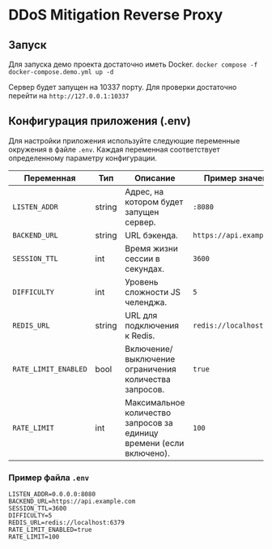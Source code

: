 # DDoS Mitigation Reverse Proxy

## Запуск

Для запуска демо проекта достаточно иметь Docker.
`docker compose -f docker-compose.demo.yml up -d`

Сервер будет запущен на 10337 порту. Для проверки достаточно перейти на `http://127.0.0.1:10337`

## Конфигурация приложения (.env)

Для настройки приложения используйте следующие переменные окружения в файле `.env`. Каждая переменная соответствует определенному параметру конфигурации.

| Переменная           | Тип    | Описание                                                             | Пример значения           |
| -------------------- | ------ | -------------------------------------------------------------------- | ------------------------- |
| `LISTEN_ADDR`        | string | Адрес, на котором будет запущен сервер.                              | `:8080`                   |
| `BACKEND_URL`        | string | URL бэкенда.                                                         | `https://api.example.com` |
| `SESSION_TTL`        | int    | Время жизни сессии в секундах.                                       | `3600`                    |
| `DIFFICULTY`         | int    | Уровень сложности JS челенджа.                                       | `5`                       |
| `REDIS_URL`          | string | URL для подключения к Redis.                                         | `redis://localhost:6379`  |
| `RATE_LIMIT_ENABLED` | bool   | Включение/выключение ограничения количества запросов.                | `true`                    |
| `RATE_LIMIT`         | int    | Максимальное количество запросов за единицу времени (если включено). | `100`                     |

### Пример файла `.env`

```env
LISTEN_ADDR=0.0.0.0:8080
BACKEND_URL=https://api.example.com
SESSION_TTL=3600
DIFFICULTY=5
REDIS_URL=redis://localhost:6379
RATE_LIMIT_ENABLED=true
RATE_LIMIT=100
```
